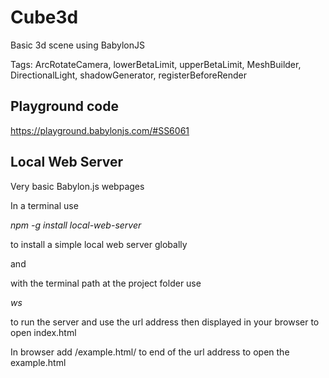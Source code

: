 
# Cube3d

Basic 3d scene using BabylonJS

Tags:
ArcRotateCamera, lowerBetaLimit, upperBetaLimit, MeshBuilder, DirectionalLight, shadowGenerator, registerBeforeRender


## Playground code

https://playground.babylonjs.com/#SS6061


## Local Web Server

Very basic Babylon.js webpages

In a terminal use 

*npm -g install local-web-server*

to install a simple local web server globally

and 

with the terminal path at the project folder use

*ws* 

to run the server and use the url address then displayed in your browser to open index.html

In browser add /example.html/ to end of the url address to open the example.html
